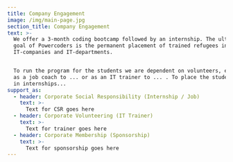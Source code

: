 ```yaml
---
title: Company Engagement
image: /img/main-page.jpg
section_title: Company Engagement
text: >-
  We offer a 3-month coding bootcamp followed by an internship. The ultimate
  goal of Powercoders is the permanent placement of trained refugees in
  IT-companies and IT-departments.


  To run the program for the students we are dependent on volunteers, either
  as a job coach to ... or as an IT trainer to ... . To place the students
  in internships...
support_as:
  - header: Corporate Social Responsibility (Internship / Job)
    text: >-
      Text for CSR goes here
  - header: Corporate Volunteering (IT Trainer)
    text: >-
      Text for trainer goes here
  - header: Corporate Membership (Sponsorship)
    text: >-
      Text for sponsorship goes here
---
```

